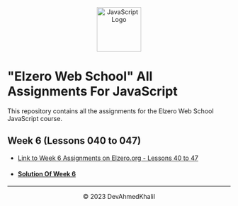 <div align="center">
  <img src="https://upload.wikimedia.org/wikipedia/commons/6/6a/JavaScript-logo.png" alt="JavaScript Logo" width="100" height="100">
</div>

# "Elzero Web School" All Assignments For JavaScript

This repository contains all the assignments for the Elzero Web School JavaScript course.

## Week 6 (Lessons 040 to 047)

- [Link to Week 6 Assignments on Elzero.org - Lessons 40 to 47](https://elzero.org/javascript-bootcamp-assignments-lesson-from-040-to-047/)
- #### [Solution Of Week 6](https://github.com/DevAhmedKhalil/Elzero-JavaScript-Assignments/tree/Week-6/week-6)

---
<div align="center">
  &copy; 2023 DevAhmedKhalil
</div>
